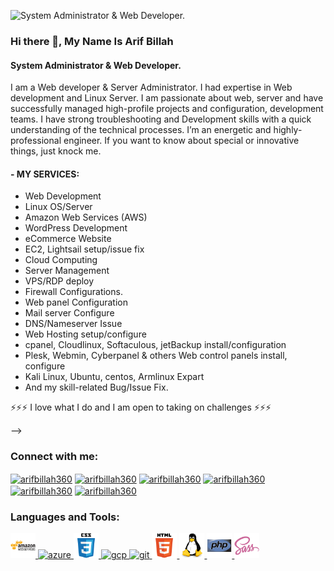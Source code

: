 ![System Administrator & Web Developer.](https://share.arifbillah.com/wl/?id=fLaFHpBV5Tsrcx2jgFxOJYzkJuZaCy8E&download=1)
### Hi there 👋, My Name Is Arif Billah
#### System Administrator & Web Developer.
I am a Web developer & Server Administrator. I had expertise in Web development and Linux Server. I am passionate about web, server and have successfully managed high-profile projects and configuration, development teams. I have strong troubleshooting and Development skills with a quick understanding of the technical processes.  I’m an energetic and highly-professional engineer. If you want to know about special or innovative things, just knock me. 

#### - MY SERVICES:
- Web Development
- Linux OS/Server
- Amazon Web Services (AWS)
- WordPress Development
- eCommerce Website
- EC2, Lightsail setup/issue fix
- Cloud Computing
- Server Management
- VPS/RDP deploy
- Firewall Configurations.
- Web panel Configuration
- Mail server Configure
- DNS/Nameserver Issue
- Web Hosting setup/configure
- cpanel, Cloudlinux, Softaculous, jetBackup install/configuration
- Plesk, Webmin, Cyberpanel & others Web control panels install, configure
- Kali Linux, Ubuntu, centos, Armlinux Expart
- And my skill-related Bug/Issue Fix. 


 ⚡⚡⚡ I love what I do and I am open to taking on challenges ⚡⚡⚡

-->
<h3 align="left">Connect with me:</h3>
<p align="left">
<a href="https://twitter.com/arifbillah360" target="blank"><img align="center" src="https://raw.githubusercontent.com/rahuldkjain/github-profile-readme-generator/master/src/images/icons/Social/twitter.svg" alt="arifbillah360" height="30" width="40" /></a>
<a href="https://linkedin.com/in/arifbillah360" target="blank"><img align="center" src="https://raw.githubusercontent.com/rahuldkjain/github-profile-readme-generator/master/src/images/icons/Social/linked-in-alt.svg" alt="arifbillah360" height="30" width="40" /></a>
<a href="https://fb.com/arifbillah360" target="blank"><img align="center" src="https://raw.githubusercontent.com/rahuldkjain/github-profile-readme-generator/master/src/images/icons/Social/facebook.svg" alt="arifbillah360" height="30" width="40" /></a>
<a href="https://instagram.com/arifbillah360" target="blank"><img align="center" src="https://raw.githubusercontent.com/rahuldkjain/github-profile-readme-generator/master/src/images/icons/Social/instagram.svg" alt="arifbillah360" height="30" width="40" /></a>
<a href="https://dribbble.com/arifbillah360" target="blank"><img align="center" src="https://raw.githubusercontent.com/rahuldkjain/github-profile-readme-generator/master/src/images/icons/Social/dribbble.svg" alt="arifbillah360" height="30" width="40" /></a>
<a href="https://www.behance.net/arifbillah360" target="blank"><img align="center" src="https://raw.githubusercontent.com/rahuldkjain/github-profile-readme-generator/master/src/images/icons/Social/behance.svg" alt="arifbillah360" height="30" width="40" /></a>
</p>

<h3 align="left">Languages and Tools:</h3>
<p align="left"> <a href="https://aws.amazon.com" target="_blank" rel="noreferrer"> <img src="https://raw.githubusercontent.com/devicons/devicon/master/icons/amazonwebservices/amazonwebservices-original-wordmark.svg" alt="aws" width="40" height="40"/> </a> <a href="https://azure.microsoft.com/en-in/" target="_blank" rel="noreferrer"> <img src="https://www.vectorlogo.zone/logos/microsoft_azure/microsoft_azure-icon.svg" alt="azure" width="40" height="40"/> </a> <a href="https://www.w3schools.com/css/" target="_blank" rel="noreferrer"> <img src="https://raw.githubusercontent.com/devicons/devicon/master/icons/css3/css3-original-wordmark.svg" alt="css3" width="40" height="40"/> </a> <a href="https://cloud.google.com" target="_blank" rel="noreferrer"> <img src="https://www.vectorlogo.zone/logos/google_cloud/google_cloud-icon.svg" alt="gcp" width="40" height="40"/> </a> <a href="https://git-scm.com/" target="_blank" rel="noreferrer"> <img src="https://www.vectorlogo.zone/logos/git-scm/git-scm-icon.svg" alt="git" width="40" height="40"/> </a> <a href="https://www.w3.org/html/" target="_blank" rel="noreferrer"> <img src="https://raw.githubusercontent.com/devicons/devicon/master/icons/html5/html5-original-wordmark.svg" alt="html5" width="40" height="40"/> </a> <a href="https://www.linux.org/" target="_blank" rel="noreferrer"> <img src="https://raw.githubusercontent.com/devicons/devicon/master/icons/linux/linux-original.svg" alt="linux" width="40" height="40"/> </a> <a href="https://www.php.net" target="_blank" rel="noreferrer"> <img src="https://raw.githubusercontent.com/devicons/devicon/master/icons/php/php-original.svg" alt="php" width="40" height="40"/> </a> <a href="https://sass-lang.com" target="_blank" rel="noreferrer"> <img src="https://raw.githubusercontent.com/devicons/devicon/master/icons/sass/sass-original.svg" alt="sass" width="40" height="40"/> </a> </p>

